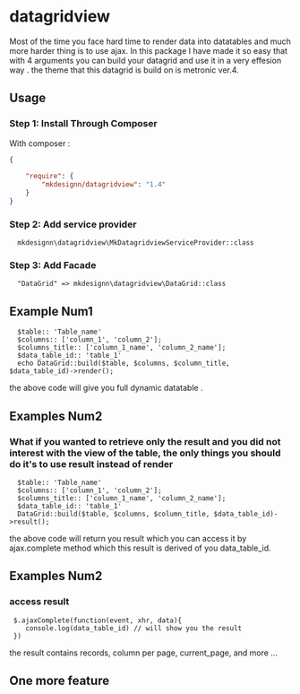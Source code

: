 # datagridview


Most of the time you face hard time to render data into datatables and much more harder thing is to use ajax.
In this package I have made it so easy that with 4 arguments you can build your datagrid and use it in a very effesion way .
the theme that this datagrid is build on is metronic ver.4.

## Usage

### Step 1: Install Through Composer

With composer :

``` json
{
    
    "require": {
        "mkdesignn/datagridview": "1.4"
    }
}
```

### Step 2: Add service provider


```
  mkdesignn\datagridview\MkDatagridviewServiceProvider::class
```

### Step 3: Add Facade 

```
  "DataGrid" => mkdesignn\datagridview\DataGrid::class
```

## Example Num1

```
  $table:: 'Table_name'
  $columns:: ['column_1', 'column_2'];
  $columns_title:: ['column_1_name', 'column_2_name'];
  $data_table_id:: 'table_1'
  echo DataGrid::build($table, $columns, $column_title, $data_table_id)->render();
```

the above code will give you full dynamic datatable .


## Examples Num2

### What if you wanted to retrieve only the result and you did not interest with the view of the table, the only things you should do it's to use result instead of render
```
  $table:: 'Table_name'
  $columns:: ['column_1', 'column_2'];
  $columns_title:: ['column_1_name', 'column_2_name'];
  $data_table_id:: 'table_1'
  DataGrid::build($table, $columns, $column_title, $data_table_id)->result();
```

the above code will return you result which you can access it by ajax.complete method which this result is derived of you data_table_id.

## Examples Num2

### access result
```
 $.ajaxComplete(function(event, xhr, data){
    console.log(data_table_id) // will show you the result
 })
```

the result contains records, column per page, current_page, and more ...

## One more feature 





